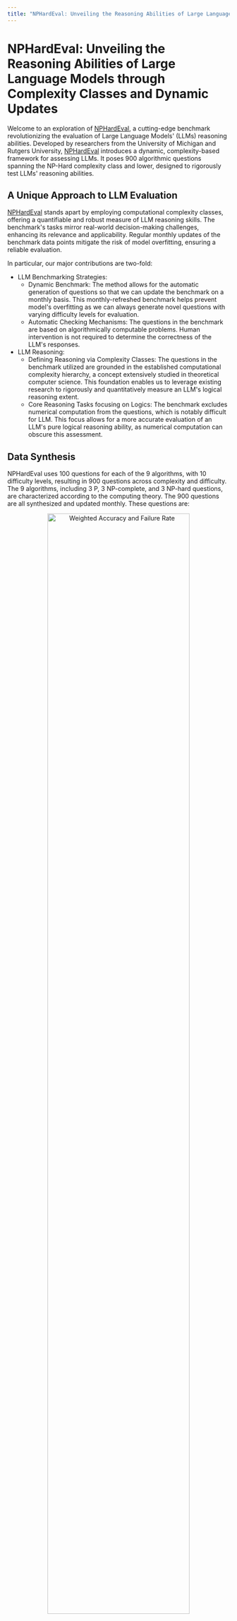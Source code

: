 ```yaml
---
title: "NPHardEval: Unveiling the Reasoning Abilities of Large Language Models through Complexity Classes and Dynamic Updates"
---
```


# NPHardEval: Unveiling the Reasoning Abilities of Large Language Models through Complexity Classes and Dynamic Updates

Welcome to an exploration of [NPHardEval](https://arxiv.org/abs/2312.14890), a cutting-edge benchmark revolutionizing the evaluation of Large Language Models' (LLMs) reasoning abilities. Developed by researchers from the University of Michigan and Rutgers University, [NPHardEval](https://arxiv.org/abs/2312.14890) introduces a dynamic, complexity-based framework for assessing LLMs. It poses 900 algorithmic questions spanning the NP-Hard complexity class and lower, designed to rigorously test LLMs' reasoning abilities.

## A Unique Approach to LLM Evaluation

[NPHardEval](https://arxiv.org/abs/2312.14890) stands apart by employing computational complexity classes, offering a quantifiable and robust measure of LLM reasoning skills. The benchmark's tasks mirror real-world decision-making challenges, enhancing its relevance and applicability. Regular monthly updates of the benchmark data points mitigate the risk of model overfitting, ensuring a reliable evaluation. 

In particular, our major contributions are two-fold:
- LLM Benchmarking Strategies:
    - Dynamic Benchmark: The method allows for the automatic generation of questions so that we can update the benchmark on a monthly basis. This monthly-refreshed benchmark helps prevent model's overfitting as we can always generate novel questions with varying difficulty levels for evaluation. 
    - Automatic Checking Mechanisms: The questions in the benchmark are based on algorithmically computable problems. Human intervention is not required to determine the correctness of the LLM's responses.
- LLM Reasoning:
    - Defining Reasoning via Complexity Classes: The questions in the benchmark utilized are grounded in the established computational complexity hierarchy, a concept extensively studied in theoretical computer science. This foundation enables us to leverage existing research to rigorously and quantitatively measure an LLM's logical reasoning extent.
    - Core Reasoning Tasks focusing on Logics: The benchmark excludes numerical computation from the questions, which is notably difficult for LLM. This focus allows for a more accurate evaluation of an LLM's pure logical reasoning ability, as numerical computation can obscure this assessment.

## Data Synthesis

NPHardEval uses 100 questions for each of the 9 algorithms, with 10 difficulty levels, resulting in 900 questions across complexity and difficulty. The 9 algorithms, including 3 P, 3 NP-complete, and 3 NP-hard questions, are characterized according to the computing theory. The 900 questions are all synthesized and updated monthly. These questions are:

<div align="center">
    <img src="figure/questions_blog.png" alt="Weighted Accuracy and Failure Rate" style="width:80%">
</div>

There are 2 types of data structure: graph data (e.g., GCP) and linear data (e.g., SAS). The synthesis process in both cases is governed by a progression of complexity across a spectrum of predefined levels. Examples are provided below:

<div align="center">
    <img src="figure/questions_examples.png" alt="Weighted Accuracy and Failure Rate" style="width:80%">
</div>

More background and insights are available in [Slides](https://docs.google.com/presentation/d/1VYBrCw5BqxuCCwlHeVn_UlhFj6zw04uETJzufw6spA8/edit?usp=sharing).

## Evaluation Metrics

To evaluate the reasoning ability of LLMs, we utilize two metrics, the Weighted Accuracy and the Failure Rate.

# Weighted Accuracy (WA)

When evaluating problem-solving accuracy, we use a metric called **Weighted Accuracy (WA)**. This method is applied for each problem, either through comparison with a correct answer or via step-by-step result checking for problems without a singular answer. To reflect comparative accuracy more effectively, we assign weights to different difficulty levels. Each level's weight corresponds to its relative importance or challenge, with higher difficulty levels receiving more weight in a linear progression (for instance, level 1 has weight 1, level 2 has weight 2, and so on).

The formula for Weighted Accuracy is as follows:

$$
WA = \frac{\sum_{i=1}^{10} (w_i \times A_i)}{\sum_{i=1}^{10} w_i}
$$

In this equation, $w_i$ represents the weight assigned to difficulty level $i$ (ranging from 1 to 10), and $A_i$ is the accuracy at that level.

# Failure Rate (FR)

Another critical metric we consider is the **Failure Rate (FR)**. This measure helps assess the frequency of unsuccessful outcomes across different problems and difficulty levels. It's particularly useful for identifying instances where an LLM's result does not match the expected output format.

The Failure Rate is calculated by considering the proportion of failed attempts relative to the total number of attempts for each difficulty level. An attempt is counted as failed if the model generates results that cannot be successfully parsed in all endpoint calls. We set the maximum number of tries as 10. For each problem, the Failure Rate is then aggregated across all difficulty levels, considering the total of 10 attempts at each level.

The formal definition of Failure Rate is:

$$
FR = \frac{\sum_{i=1}^{10} F_i}{100}
$$

Here, $F_i$ denotes the number of failed attempts at difficulty level $i$.

## Experimentation and Insights

The benchmark includes comprehensive experiments to analyze LLMs across various complexity classes and difficulty levels. It delves into the nuances of LLM performance, providing valuable insights into their reasoning strengths and limitations. In general:
- Close-source models generally perform better than open-source models, with GPT 4 Turbor performs overally the best.
- Models generally perform better on less-complex questions, i.e. easier complexity classes, while not always linearly decrease on complexity levels. Models such as Claude 2 perform the best on NP-complete (middle-complexity) questions.
- Some open-source models can outperform close-source models on specific questions. Models such as Yi-34b, Qwen-14b, Phi-2, and Mistral-7b are leading open-source models. 

<div align="center">
    <img src="figure/weighted_accuracy_failed.png" alt="Weighted Accuracy and Failure Rate" style="width:80%">
</div>

<div align="center">
    <img src="figure/zeroshot_heatmap.png" alt="Zeroshot Heatmap" style="width:80%">
</div>

## Setting up NPHardEval Benchmark

To set up the NPHardEval Benchmark, we had to follow a few steps:

1. Environment setup: after cloning the repository to the local machine, we installed the required python library with `conda`. 
   ```bash
   conda create --name llm_reason python==3.10
   conda activate llm_reason
   git clone https://github.com/casmlab/NPHardEval.git
   pip install -r requirements.txt
   ```
2. Set-up API keys: we fetched API keys and changed the corresponding entries in `secrets.txt`.
3. Example Commands: we evaluated the model with the NPHardEval benchmark. For example, if we want to use the GPT 4 Turbo model (GPT-4-1106-preview) and the edit distance problem (EDP) for evaluation: 
    - For its zeroshot experiment, we can use:
      ```
      cd Close/run
      python run_p_EDP.py gpt-4-1106-preview
      ```
    - For its fewshot experiment, 
      ```
      cd Close/run
      python run_p_EDP_few.py gpt-4-1106-preview self
      ```

We currrently support fewshot examples from the same question (self), and may support examples from other questions (other) in the future.

We have published the leaderboard on [Huggingface](https://huggingface.co/spaces/hyfrankl/NPHardEval-leaderboard)  and may support model submission in the future.

## Join the Conversation
[The NPHardEval benchmark](https://huggingface.co/spaces/hyfrankl/NPHardEval-leaderboard), along with its [dataset](https://github.com/casmlab/NPHardEval/releases) and [code](https://github.com/casmlab/NPHardEval), is available on Github for community access and contributions.

Engage with this pioneering work and explore the frontiers of LLM reasoning abilities at [NPHardEval GitHub Repository](https://github.com/casmlab/NPHardEval).

Stay tuned for more updates and deep dives into the world of LLM evaluation with NPHardEval!

